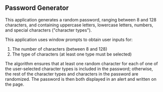 ## Password Generator

This application generates a random password, ranging between 8 and 128 characters, and containing uppercase letters, lowercase letters, numbers, and special characters ("character types").

This application uses window prompts to obtain user inputs for:
1. The number of characters (between 8 and 128)
2. The type of characters (at least one type must be selected)

The algorithm ensures that at least one random character for each of one of the user-selected character types is included in the password; otherwise, the rest of the character types and characters in the password are randomized. The password is then both displayed in an alert and written on the page.

